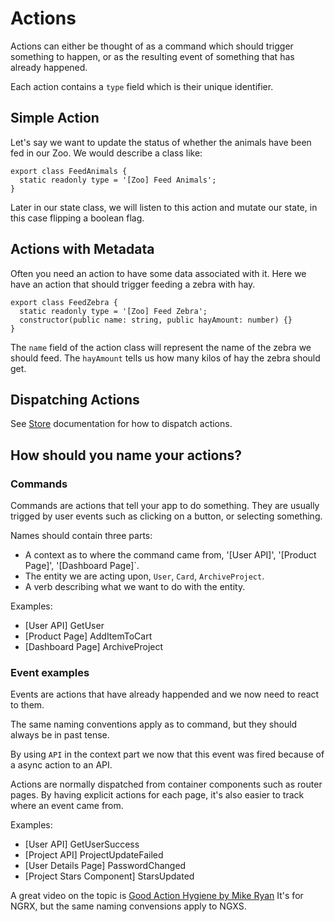 # Actions
Actions can either be thought of as a command which should trigger something to happen,
or as the resulting event of something that has already happened.

Each action contains a `type` field which is their unique identifier.

## Simple Action
Let's say we want to update the status of whether the animals have been fed
in our Zoo. We would describe a class like:

```TS
export class FeedAnimals {
  static readonly type = '[Zoo] Feed Animals';
}
```

Later in our state class, we will listen to this action and mutate our
state, in this case flipping a boolean flag.

## Actions with Metadata
Often you need an action to have some data associated with it.
Here we have an action that should trigger feeding a zebra with hay.

```TS
export class FeedZebra {
  static readonly type = '[Zoo] Feed Zebra';
  constructor(public name: string, public hayAmount: number) {}
}
```

The `name` field of the action class will represent the name of the zebra we should feed.
The `hayAmount` tells us how many kilos of hay the zebra should get.

## Dispatching Actions
See [Store](store.md) documentation for how to dispatch actions.

## How should you name your actions?

### Commands
Commands are actions that tell your app to do something.
They are usually trigged by user events such as clicking on a button, or selecting something.

Names should contain three parts:

* A context as to where the command came from, '[User API]', '[Product Page]', '[Dashboard Page]`.
* The entity we are acting upon, `User`, `Card`, `ArchiveProject`.
* A verb describing what we want to do with the entity.

Examples:

* [User API] GetUser
* [Product Page] AddItemToCart
* [Dashboard Page] ArchiveProject

### Event examples
Events are actions that have already happended and we now need to react to them.

The same naming conventions apply as to command, but they should always be in past tense.

By using `API` in the context part we now that this event was fired because of a async action to an API.

Actions are normally dispatched from container components such as router pages.
By having explicit actions for each page, it's also easier to track where an event came from.

Examples:

* [User API] GetUserSuccess
* [Project API] ProjectUpdateFailed
* [User Details Page] PasswordChanged
* [Project Stars Component] StarsUpdated

A great video on the topic is [Good Action Hygiene by Mike Ryan](https://www.youtube.com/watch?v=JmnsEvoy-gY)
It's for NGRX, but the same naming convensions apply to NGXS.
